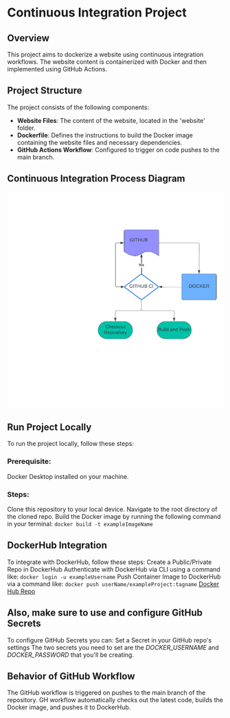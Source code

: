 # Continuous Integration Project

## Overview
This project aims to dockerize a website using continuous integration workflows. The website content is containerized with Docker and then implemented using GitHub Actions.

## Project Structure
The project consists of the following components:
- **Website Files**: The content of the website, located in the 'website' folder.
- **Dockerfile**: Defines the instructions to build the Docker image containing the website files and necessary dependencies.
- **GitHub Actions Workflow**: Configured to trigger on code pushes to the main branch.

## Continuous Integration Process Diagram
![Continuous Integration Process Diagram](DIAGRAM.png)

## Run Project Locally

To run the project locally, follow these steps:
### Prerequisite:
Docker Desktop installed on your machine.
### Steps:
Clone this repository to your local device.
Navigate to the root directory of the cloned repo.
Build the Docker image by running the following command in your terminal:
  `docker build -t exampleImageName`

## DockerHub Integration

To integrate with DockerHub, follow these steps:
    Create a Public/Private Repo in DockerHub
    Authenticate with DockerHub via CLI using a command like:
      `docker login -u exampleUsername`
    Push Container Image to DockerHub via a command like:
      `docker push userName/exampleProject:tagname`
      [Docker Hub Repo](https://hub.docker.com/r/ickyramer/project4-5/tags)

## Also, make sure to use and configure GitHub Secrets

To configure GitHub Secrets you can:
    Set a Secret in your GitHub repo's settings
    The two secrets you need to set are the *DOCKER_USERNAME* and *DOCKER_PASSWORD* that you'll be creating.

## Behavior of GitHub Workflow

The GitHub workflow is triggered on pushes to the main branch of the repository. GH workflow automatically checks out the latest code, builds the Docker image, and pushes it to DockerHub.
